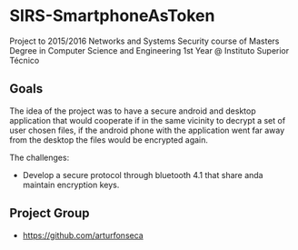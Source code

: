 # SIRS-SmartphoneAsToken

Project to 2015/2016 Networks and Systems Security course of Masters Degree in Computer Science and Engineering 1st Year @ Instituto Superior Técnico

## Goals

The idea of the project was to have a secure android and desktop application that would cooperate if in the same vicinity to decrypt a set of user chosen files, if the android phone with the application went far away from the desktop the files would be encrypted again.

The challenges:
- Develop a secure protocol through bluetooth 4.1 that share anda maintain encryption keys.

## Project Group

- https://github.com/arturfonseca
